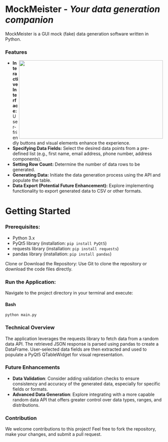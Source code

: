 # MockMeister - _Your data generation companion_
MockMeister is a GUI mock (fake) data generation software written in Python.

### Features

<img align="right" width="460" height="250" src="https://github.com/MinaBasem/MockMeister/assets/42482261/ab129d98-38ec-4adc-8659-00b63797f6a9">

- **Interactive Interface:** User-friendly buttons and visual elements enhance the experience.
- **Specifying Data Fields:** Select the desired data points from a pre-defined list (e.g., first name, email address, phone number, address components).
- **Setting Row Count:** Determine the number of data rows to be generated.
- **Generating Data:** Initiate the data generation process using the API and populate the table.
- **Data Export (Potential Future Enhancement):** Explore implementing functionality to export generated data to CSV or other formats.


# Getting Started


### Prerequisites:

- Python 3.x
- PyQt5 library (installation: `pip install PyQt5`)
- requests library (installation: `pip install requests`)
- pandas library (installation: `pip install pandas`)
  
Clone or Download the Repository:
Use Git to clone the repository or download the code files directly.

### Run the Application:
Navigate to the project directory in your terminal and execute:

#### Bash
```
python main.py
```

### Technical Overview

The application leverages the requests library to fetch data from a random data API. The retrieved JSON response is parsed using pandas to create a DataFrame. User-selected data fields are then extracted and used to populate a PyQt5 QTableWidget for visual representation.

### Future Enhancements

- **Data Validation**: Consider adding validation checks to ensure consistency and accuracy of the generated data, especially for specific fields or formats.
- **Advanced Data Generation**: Explore integrating with a more capable random data API that offers greater control over data types, ranges, and distributions.

### Contribution

We welcome contributions to this project! Feel free to fork the repository, make your changes, and submit a pull request.
